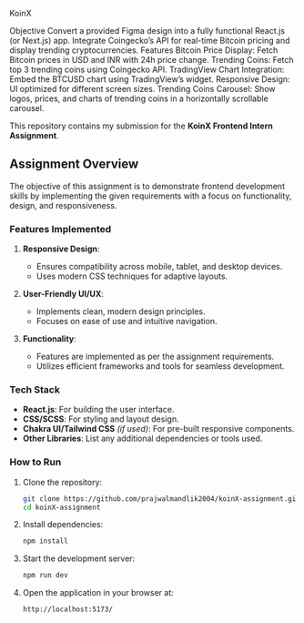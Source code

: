 KoinX

Objective
Convert a provided Figma design into a fully functional React.js (or Next.js) app. Integrate Coingecko’s API for real-time Bitcoin pricing and display trending cryptocurrencies.
Features
Bitcoin Price Display: Fetch Bitcoin prices in USD and INR with 24h price change. Trending Coins: Fetch top 3 trending coins using Coingecko API. TradingView Chart Integration: Embed the BTCUSD chart using TradingView’s widget. Responsive Design: UI optimized for different screen sizes. Trending Coins Carousel: Show logos, prices, and charts of trending coins in a horizontally scrollable carousel.

This repository contains my submission for the **KoinX Frontend Intern Assignment**.

## Assignment Overview

The objective of this assignment is to demonstrate frontend development skills by implementing the given requirements with a focus on functionality, design, and responsiveness.

### Features Implemented

1. **Responsive Design**:
   - Ensures compatibility across mobile, tablet, and desktop devices.
   - Uses modern CSS techniques for adaptive layouts.

2. **User-Friendly UI/UX**:
   - Implements clean, modern design principles.
   - Focuses on ease of use and intuitive navigation.

3. **Functionality**:
   - Features are implemented as per the assignment requirements.
   - Utilizes efficient frameworks and tools for seamless development.

### Tech Stack

- **React.js**: For building the user interface.
- **CSS/SCSS**: For styling and layout design.
- **Chakra UI/Tailwind CSS** *(if used)*: For pre-built responsive components.
- **Other Libraries**: List any additional dependencies or tools used.

### How to Run

1. Clone the repository:
   ```bash
   git clone https://github.com/prajwalmandlik2004/koinX-assignment.git
   cd koinX-assignment

2. Install dependencies:
   ```bash
   npm install

3. Start the development server:
   ```bash
   npm run dev

4. Open the application in your browser at:
   ```bash
   http://localhost:5173/
